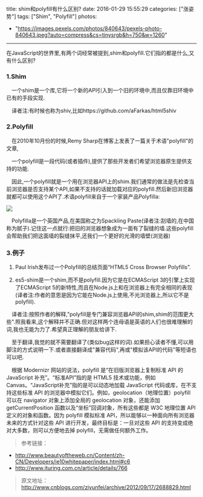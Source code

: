 title: shim和polyfill有什么区别?
date: 2016-01-29 15:55:29
categories: ["涨姿势"]
tags: ["Shim", "Polyfill"]
photos:
  - "https://images.pexels.com/photos/840643/pexels-photo-840643.jpeg?auto=compress&cs=tinysrgb&h=750&w=1260"
---
在JavaScript的世界里,有两个词经常被提到,shim和polyfill.它们指的都是什么,又有什么区别?

### 1.Shim

&emsp;一个shim是一个库,它将一个新的API引入到一个旧的环境中,而且仅靠旧环境中已有的手段实现.

&emsp;译者注:有时候也称为shiv,比如https://github.com/aFarkas/html5shiv

### 2.Polyfill

&emsp;在2010年10月份的时候,Remy Sharp在博客上发表了一篇关于术语"polyfill"的文章,

&emsp;一个polyfill是一段代码(或者插件),提供了那些开发者们希望浏览器原生提供支持的功能.

&emsp;因此,一个polyfill就是一个用在浏览器API上的shim.我们通常的做法是先检查当前浏览器是否支持某个API,如果不支持的话就加载对应的polyfill.然后新旧浏览器就都可以使用这个API了.术语polyfill来自于一个家装产品Polyfilla:

![](http://pic002.cnblogs.com/images/2012/116671/2012091715454985.jpg)

&emsp;Polyfilla是一个英国产品,在美国称之为Spackling Paste(译者注:刮墙的,在中国称为腻子).记住这一点就行:把旧的浏览器想象成为一面有了裂缝的墙.这些polyfill会帮助我们把这面墙的裂缝抹平,还我们一个更好的光滑的墙壁(浏览器)


### 3.例子

1. Paul Irish发布过一个Polyfill的总结页面“HTML5 Cross Browser Polyfills”.

2. es5-shim是一个shim,而不是polyfill.因为它是在ECMAScript 3的引擎上实现了ECMAScript 5的新特性,而且在Node.js上和在浏览器上有完全相同的表现(译者注:作者的意思是因为它能在Node.js上使用,不光浏览器上,所以它不是polyfill).

&emsp;译者注:按照作者的解释,"polyfill是专门兼容浏览器API的shim,shim的范围更大些".照我看来,这个解释并不正确.但对这样两个连母语是英语的人们也很难理解的词,我也无能为力了.希望真正理解的朋友给讲下.

&emsp;至于翻译,我觉的就不需要翻译了(类似bug这样的词).如果担心读者不懂,可以用脚注的方式说明一下.或者直接翻译成"兼容代码",再或"模拟该API的代码"等短语也可以吧.

&emsp;根据 Modernizr 网站的说法，polyfill 是“在旧版浏览器上复制标准 API 的 JavaScript 补充”。“标准API”指的是 HTML5 技术或功能，例如 Canvas。“JavaScript补充”指的是可以动态地加载 JavaScript 代码或库，在不支持这些标准 API 的浏览器中模拟它们。例如，geolocation（地理位置）polyfill 可以在 navigator 对象上添加全局的 geolocation 对象，还能添加 getCurrentPosition 函数以及“坐标”回调对象，所有这些都是 W3C 地理位置 API 定义的对象和函数。因为 polyfill 模拟标准 API，所以能够以一种面向所有浏览器未来的方式针对这些 API 进行开发，最终目标是：一旦对这些 API 的支持变成绝对大多数，则可以方便地去掉 polyfill，无需做任何额外工作。

> 参考链接：
- http://www.beautyoftheweb.cn/Content/zh-CN/Developers/ie10whitepaper/index.html#c6
- http://www.ituring.com.cn/article/details/766

> 原文地址：http://www.cnblogs.com/ziyunfei/archive/2012/09/17/2688829.html
